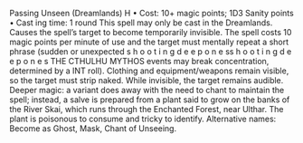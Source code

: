 Passing Unseen (Dreamlands) H
• Cost:  10+ magic points; 1D3 Sanity points
•
 Cast
ing time: 1 round
This spell may only be cast in the Dreamlands. Causes the 
spell’s target to become temporarily invisible. The spell 
costs 10 magic points per minute of use and the target 
must mentally repeat a short phrase (sudden or unexpected s 
h 
o 
o 
t 
i 
n 
g 
d 
e e 
p 
o 
n 
e 
ss 
h 
o 
o 
t 
i 
n 
g 
d 
e e 
p 
o 
n 
e 
s
THE CTHULHU MYTHOS
events may break concentration, determined by a INT 
roll). Clothing and equipment/weapons remain visible, 
so the target must strip naked. While invisible, the target 
remains audible. 
Deeper magic: a variant does away with the need to chant 
to maintain the spell; instead, a salve is prepared from a 
plant said to grow on the banks of the River Skai, which 
runs through the Enchanted Forest, near Ulthar. The plant 
is poisonous to consume and tricky to identify.
Alternative names: Become as Ghost, Mask, Chant of 
Unseeing.

